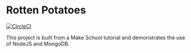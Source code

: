 # Rotten Potatoes 
[![CircleCI](https://circleci.com/gh/JSitter/rotten-potatoes/tree/master.svg?style=svg)](https://circleci.com/gh/JSitter/rotten-potatoes/tree/master)

This project is built from a Make School tutorial and demonstrates the use of NodeJS and MongoDB. 


